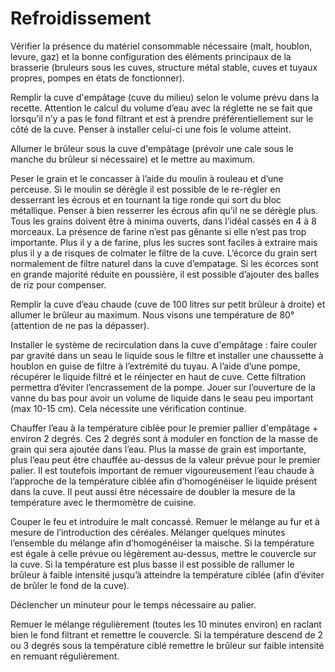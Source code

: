 # Refroidissement

Vérifier la présence du matériel consommable nécessaire (malt, houblon, levure, gaz) et la bonne configuration des éléments principaux de la brasserie (bruleurs sous les cuves, structure métal stable, cuves et tuyaux propres, pompes en états de fonctionner).

Remplir la cuve d'empâtage (cuve du milieu) selon le volume prévu dans la recette. Attention le calcul du volume d’eau avec la réglette ne se fait que lorsqu’il n’y a pas le fond filtrant et est à prendre préférentiellement sur le côté de la cuve. Penser à installer celui-ci une fois le volume atteint.

Allumer le brûleur sous la cuve d'empâtage (prévoir une cale sous le manche du brûleur si nécessaire) et le mettre au maximum.

Peser le grain et le concasser à l’aide du moulin à rouleau et d’une perceuse. Si le moulin se dérègle il est possible de le re-régler en desserrant les écrous et en tournant la tige ronde qui sort du bloc métallique. Penser à bien resserrer les écrous afin qu’il ne se dérègle plus. Tous les grains doivent être à minima ouverts, dans l’idéal cassés en 4 à 8 morceaux. La présence de farine n’est pas gênante si elle n’est pas trop importante. Plus il y a de farine, plus les sucres sont faciles à extraire mais plus il y a de risques de colmater le filtre de la cuve. L’écorce du grain sert normalement de filtre naturel dans la cuve d’empatage. Si les écorces sont en grande majorité réduite en poussière, il est possible d’ajouter des balles de riz pour compenser.

Remplir la cuve d’eau chaude (cuve de 100 litres sur petit brûleur à droite) et allumer le brûleur au maximum. Nous visons une température de 80° (attention de ne pas la dépasser).

Installer le système de recirculation dans la cuve d'empâtage : faire couler par gravité dans un seau le liquide sous le filtre et installer une chaussette à houblon en guise de filtre à l’extrémité du tuyau. A l’aide d’une pompe, récupérer le liquide filtré et le réinjecter en haut de cuve. Cette filtration permettra d’éviter l’encrassement de la pompe. Jouer sur l’ouverture de la vanne du bas pour avoir un volume de liquide dans le seau peu important (max 10-15 cm). Cela nécessite une vérification continue.

Chauffer l’eau à la température ciblée pour le premier pallier d'empâtage + environ 2 degrés. Ces 2 degrés sont à moduler en fonction de la masse de grain qui sera ajoutée dans l’eau. Plus la masse de grain est importante, plus l’eau peut être chauffée au-dessus de la valeur prévue pour le premier palier. Il est toutefois important de remuer vigoureusement l’eau chaude à l’approche de la température ciblée afin d’homogénéiser le liquide présent dans la cuve. Il peut aussi être nécessaire de doubler la mesure de la température avec le thermomètre de cuisine.

Couper le feu et introduire le malt concassé. Remuer le mélange au fur et à mesure de l’introduction des céréales. Mélanger quelques minutes l’ensemble du mélange afin d’homogénéiser la maische. Si la température est égale à celle prévue ou légèrement au-dessus, mettre le couvercle sur la cuve. Si la température est plus basse il est possible de rallumer le brûleur à faible intensité jusqu’à atteindre la température ciblée (afin d’éviter de brûler le fond de la cuve).

Déclencher un minuteur pour le temps nécessaire au palier.

Remuer le mélange régulièrement (toutes les 10 minutes environ) en raclant bien le fond filtrant et remettre le couvercle. Si la température descend de 2 ou 3 degrés sous la température ciblé remettre le brûleur sur faible intensité en remuant régulièrement.
